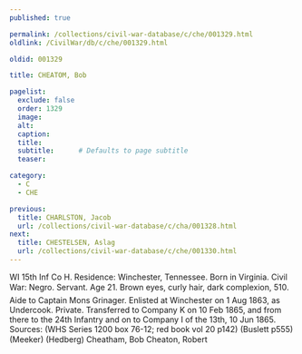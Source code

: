 ```yaml
---
published: true

permalink: /collections/civil-war-database/c/che/001329.html
oldlink: /CivilWar/db/c/che/001329.html

oldid: 001329

title: CHEATOM, Bob

pagelist:
  exclude: false
  order: 1329
  image: 
  alt:
  caption:
  title:
  subtitle:      # Defaults to page subtitle
  teaser:

category: 
  - C 
  - CHE

previous:
  title: CHARLSTON, Jacob
  url: /collections/civil-war-database/c/cha/001328.html  
next:
  title: CHESTELSEN, Aslag
  url: /collections/civil-war-database/c/che/001330.html   
---
```

WI 15th Inf Co H. Residence: Winchester, Tennessee. Born in Virginia. Civil War: Negro. Servant. Age 21. Brown eyes, curly hair, dark complexion, 5&#146;10&#148;. Aide to Captain Mons Grinager. Enlisted at Winchester on 1 Aug 1863, as Undercook. Private. Transferred to Company K on 10 Feb 1865, and from there to the 24th Infantry and on to Company I of the 13th, 10 Jun 1865. Sources: (WHS Series 1200 box 76-12; red book vol 20 p142) (Buslett p555) (Meeker) (Hedberg) &#147;Cheatham, Bob&#148; &#147;Cheaton, Robert&#148;
